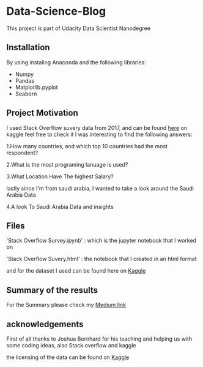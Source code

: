 # Data-Science-Blog
This project is part of Udacity Data Scientist Nanodegree 

## Installation 


By using instaling Anaconda and the following libraries:
- Numpy
- Pandas
- Matplotlib.pyplot
- Seaborn


## Project Motivation 
I used Stack Overflow suvery data from 2017, and can be found [here](https://www.kaggle.com/stackoverflow/so-survey-2017/data) on kaggle feel free to check it 
I was interesting to find the following answers: 

1.How many countries, and which top 10 countries had the most respondent?

2.What is the most programing lanuage is used?

3.What Location Have The highest Salary?

lastly since I'm from saudi arabia, I wanted to take a look around the Saudi Arabia Data

4.A look To Saudi Arabia Data and insights


## Files 

'Stack Overflow Survey.ipynb' : which is the jupyter notebook that I worked on 

'Stack Overflow Suvery.html' : the notebook that I created in an html format

and for the dataset I used can be found here on [Kaggle](https://www.kaggle.com/stackoverflow/so-survey-2017/data)

## Summary of the results 

For the Summary please check my [Medium link](https://saad-k-alrazoq.medium.com/stack-overflow-analysis-and-insights-f389d890110b)

## acknowledgements

First of all thanks to Joshua Bernhard for his teaching and helping us with some coding ideas, also Stack overflow and kaggle

the licensing of the data can be found on [Kaggle](https://www.kaggle.com/stackoverflow/so-survey-2017/data)
